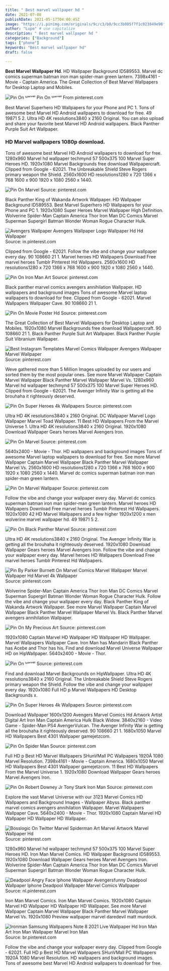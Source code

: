 ```yaml
---
title: " Best marvel wallpaper hd "
date: 2021-07-08
publishDate: 2021-05-17T04:00:45Z
image: "https://i.pinimg.com/originals/9c/c3/b0/9cc3b085f7f1c023849e98ff8cd70ac9.jpg"
author: "Lupo" # use capitalize
description: " Best marvel wallpaper hd "
categories: ["Background"]
tags: ["phone"]
keywords: "Best marvel wallpaper hd"
draft: false

---
```



**Best Marvel Wallpaper Hd**. HD Wallpaper Background ID589553. Marvel dc comics superman batman iron man spider-man green lantern. 7398x4161 - Movie - Captain America. The Great Collection of Best Marvel Wallpapers for Desktop Laptop and Mobiles.

![Pin On ᴹᵃʳᵛᵉˡ](https://i.pinimg.com/originals/50/4e/05/504e05f1243763e8c345fb2bf866e089.jpg "Pin On ᴹᵃʳᵛᵉˡ")
Pin On ᴹᵃʳᵛᵉˡ From pinterest.com


Best Marvel Superhero HD Wallpapers for your Phone and PC 1. Tons of awesome best Marvel HD Android wallpapers to download for free. 49 19871 5 2. Ultra HD 4K resolutions3840 x 2160 Original. You can also upload and share your favorite best Marvel HD Android wallpapers. Black Panther Purple Suit Art Wallpaper.

### HD Marvel wallpapers 1080p download.

Tons of awesome best Marvel HD Android wallpapers to download for free. 1280x960 Marvel hd wallpaper techmynd 57 500x375 100 Marvel Super Heroes HD. 1920x1080 Marvel Backgrounds free download Wallpapercraft. Clipped from Google - 62021. The Unbreakable Shield Steve Rogers primary weapon the Shield. 2560x1600 HD resolutions1280 x 720 1366 x 768 1600 x 900 1920 x 1080 2560 x 1440.


![Pin On Marvel](https://i.pinimg.com/originals/6e/bb/e4/6ebbe4193820900106d851bb1c133432.jpg "Pin On Marvel")
Source: pinterest.com

Black Panther King of Wakanda Artwork Wallpaper. HD Wallpaper Background ID589553. Best Marvel Superhero HD Wallpapers for your Phone and PC 1. 1920x1080 Super Heroes Marvel Wallpaper High Definition. Wolverine Spider-Man Captain America Thor Iron Man DC Comics Marvel Superman Supergirl Batman Wonder Woman Rogue Character Hulk.

![Avengers Wallpaper Avengers Wallpaper Logo Wallpaper Hd Hd Wallpaper](https://i.pinimg.com/originals/2b/ea/1b/2bea1b4b25cf037dfd205b90703706d7.png "Avengers Wallpaper Avengers Wallpaper Logo Wallpaper Hd Hd Wallpaper")
Source: in.pinterest.com

Clipped from Google - 62021. Follow the vibe and change your wallpaper every day. 90 108660 21 1. Marvel heroes HD Wallpapers Download Free marvel heroes Tumblr Pinterest Hd Wallpapers. 2560x1600 HD resolutions1280 x 720 1366 x 768 1600 x 900 1920 x 1080 2560 x 1440.

![Pin On Iron Man Art](https://i.pinimg.com/originals/56/a9/04/56a904ec375d24a9a9433960ccd51d20.jpg "Pin On Iron Man Art")
Source: pinterest.com

Black panther marvel comics avengers annihilation Wallpaper. HD wallpapers and background images Tons of awesome Marvel laptop wallpapers to download for free. Clipped from Google - 62021. Marvel Wallpapers Wallpaper Cave. 90 108660 21 1.

![Pin On Movie Poster Hd](https://i.pinimg.com/originals/a2/11/16/a2111606092879de15dc9d186884dbb4.jpg "Pin On Movie Poster Hd")
Source: pinterest.com

The Great Collection of Best Marvel Wallpapers for Desktop Laptop and Mobiles. 1920x1080 Marvel Backgrounds free download Wallpapercraft. 90 108660 21 1. Black Panther Purple Suit Art Wallpaper. Black Panther Purple Suit Vibranium Wallpaper.

![Best Instagram Templates Marvel Comics Wallpaper Avengers Wallpaper Marvel Wallpaper](https://i.pinimg.com/474x/7f/51/3a/7f513a95745d7db8c50595dade1825c1.jpg "Best Instagram Templates Marvel Comics Wallpaper Avengers Wallpaper Marvel Wallpaper")
Source: pinterest.com

Weve gathered more than 5 Million Images uploaded by our users and sorted them by the most popular ones. See more Marvel Wallpaper Captain Marvel Wallpaper Black Panther Marvel Wallpaper Marvel Vs. 1280x960 Marvel hd wallpaper techmynd 57 500x375 100 Marvel Super Heroes HD. Clipped from Google - 62021. The Avenger Infinity War is getting all the brouhaha it righteously deserved.

![Pin On Super Heroes 4k Wallpapers](https://i.pinimg.com/originals/4e/9d/55/4e9d55558e39a4cbee4465d538e30f10.jpg "Pin On Super Heroes 4k Wallpapers")
Source: pinterest.com

Ultra HD 4K resolutions3840 x 2160 Original. DC Wallpaper Marvel Logo Wallpaper Marvel Toad Wallpaper. 11 Best HD Wallpapers From the Marvel Universe 1. Ultra HD 4K resolutions3840 x 2160 Original. 1920x1080 Download Wallpaper Gears heroes Marvel Avengers Iron.

![Pin On Marvel](https://i.pinimg.com/originals/fc/32/96/fc3296195ec3a8be8ba60a16423c5865.jpg "Pin On Marvel")
Source: pinterest.com

5640x2400 - Movie - Thor. HD wallpapers and background images Tons of awesome Marvel laptop wallpapers to download for free. See more Marvel Wallpaper Captain Marvel Wallpaper Black Panther Marvel Wallpaper Marvel Vs. 2560x1600 HD resolutions1280 x 720 1366 x 768 1600 x 900 1920 x 1080 2560 x 1440. Marvel dc comics superman batman iron man spider-man green lantern.

![Pin On Marvel Wallpaper](https://i.pinimg.com/originals/6a/43/49/6a43499dae0ba04f2dec3bdbbf183566.jpg "Pin On Marvel Wallpaper")
Source: pinterest.com

Follow the vibe and change your wallpaper every day. Marvel dc comics superman batman iron man spider-man green lantern. Marvel heroes HD Wallpapers Download Free marvel heroes Tumblr Pinterest Hd Wallpapers. 1920x1080 42 HD Marvel Wallpapers and a few higher 1920x1200 x men wolverine marvel wallpaper hd. 49 19871 5 2.

![Pin On Black Panther Marvel](https://i.pinimg.com/originals/ae/a0/e2/aea0e21c2526f0197dd07ae67a4e4173.jpg "Pin On Black Panther Marvel")
Source: pinterest.com

Ultra HD 4K resolutions3840 x 2160 Original. The Avenger Infinity War is getting all the brouhaha it righteously deserved. 1920x1080 Download Wallpaper Gears heroes Marvel Avengers Iron. Follow the vibe and change your wallpaper every day. Marvel heroes HD Wallpapers Download Free marvel heroes Tumblr Pinterest Hd Wallpapers.

![Pin By Parker Burnett On Marvel Comics Marvel Wallpaper Marvel Wallpaper Hd Marvel 4k Wallpaper](https://i.pinimg.com/originals/7d/74/54/7d74543fe855ae6b488bf8bebee6aebb.jpg "Pin By Parker Burnett On Marvel Comics Marvel Wallpaper Marvel Wallpaper Hd Marvel 4k Wallpaper")
Source: pinterest.com

Wolverine Spider-Man Captain America Thor Iron Man DC Comics Marvel Superman Supergirl Batman Wonder Woman Rogue Character Hulk. Follow the vibe and change your wallpaper every day. Black Panther King of Wakanda Artwork Wallpaper. See more Marvel Wallpaper Captain Marvel Wallpaper Black Panther Marvel Wallpaper Marvel Vs. Black Panther Marvel avengers annihilation Wallpaper.

![Pin On My Precious Art](https://i.pinimg.com/originals/9f/4a/0c/9f4a0ca46fa1a7a8349576933a949577.jpg "Pin On My Precious Art")
Source: pinterest.com

1920x1080 Captain Marvel HD Wallpaper HD Wallpaper HD Wallpaper. Marvel Wallpapers Wallpaper Cave. Iron Man has Mandarin Black Panther has Acebe and Thor has his. Find and download Marvel Universe Wallpaper HD on HipWallpaper. 5640x2400 - Movie - Thor.

![Pin On ᴹᵃʳᵛᵉˡ](https://i.pinimg.com/originals/50/4e/05/504e05f1243763e8c345fb2bf866e089.jpg "Pin On ᴹᵃʳᵛᵉˡ")
Source: pinterest.com

Find and download Marvel Backgrounds on HipWallpaper. Ultra HD 4K resolutions3840 x 2160 Original. The Unbreakable Shield Steve Rogers primary weapon the Shield. Follow the vibe and change your wallpaper every day. 1920x1080 Full HD p Marvel Wallpapers HD Desktop Backgrounds x.

![Pin On Super Heroes 4k Wallpapers](https://i.pinimg.com/originals/a2/8f/d1/a28fd13694de399fd6548966269bbbd7.jpg "Pin On Super Heroes 4k Wallpapers")
Source: pinterest.com

Download Wallpaper 1600x1200 Avengers Marvel Comics Hd Artwork Artist Digital Art Iron Man Captain America Hulk Black Widow. 3840x2160 - Video Game - Spider-Man PS4 AvengerVulcan. The Avenger Infinity War is getting all the brouhaha it righteously deserved. 90 108660 21 1. 1680x1050 Marvel HD Wallpapers Best 4301 Wallpaper gamejetzcom.

![Pin On Spider Man](https://i.pinimg.com/originals/f0/3d/e1/f03de1a604d540a1a6e9c03a0d4274ee.jpg "Pin On Spider Man")
Source: pinterest.com

Full HD p Best HD Marvel Wallpapers SHunVMall PC Wallpapers 1920Ã 1080 Marvel Resolution. 7398x4161 - Movie - Captain America. 1680x1050 Marvel HD Wallpapers Best 4301 Wallpaper gamejetzcom. 11 Best HD Wallpapers From the Marvel Universe 1. 1920x1080 Download Wallpaper Gears heroes Marvel Avengers Iron.

![Pin On Robert Downey Jr Tony Stark Iron Man](https://i.pinimg.com/originals/3d/c6/2c/3dc62c63fd70c75ff7668b6d688f77fd.jpg "Pin On Robert Downey Jr Tony Stark Iron Man")
Source: pinterest.com

Explore the vast Marvel Universe with our 3123 Marvel Comics HD Wallpapers and Background Images - Wallpaper Abyss. Black panther marvel comics avengers annihilation Wallpaper. Marvel Wallpapers Wallpaper Cave. 5640x2400 - Movie - Thor. 1920x1080 Captain Marvel HD Wallpaper HD Wallpaper HD Wallpaper.

![Bosslogic On Twitter Marvel Spiderman Art Marvel Artwork Marvel Wallpaper Hd](https://i.pinimg.com/originals/9a/e0/5e/9ae05ef34721e2c97a5cae026dcd2ed3.png "Bosslogic On Twitter Marvel Spiderman Art Marvel Artwork Marvel Wallpaper Hd")
Source: pinterest.com

1280x960 Marvel hd wallpaper techmynd 57 500x375 100 Marvel Super Heroes HD. Iron Man Marvel Comics. HD Wallpaper Background ID589553. 1920x1080 Download Wallpaper Gears heroes Marvel Avengers Iron. Wolverine Spider-Man Captain America Thor Iron Man DC Comics Marvel Superman Supergirl Batman Wonder Woman Rogue Character Hulk.

![Deadpool Angry Face Iphone Wallpaper Avengersfunny Deadpool Wallpaper Iphone Deadpool Wallpaper Marvel Comics Wallpaper](https://i.pinimg.com/originals/83/87/d4/8387d489373f4514fedaaac67c480d21.jpg "Deadpool Angry Face Iphone Wallpaper Avengersfunny Deadpool Wallpaper Iphone Deadpool Wallpaper Marvel Comics Wallpaper")
Source: nl.pinterest.com

Iron Man Marvel Comics. Iron Man Marvel Comics. 1920x1080 Captain Marvel HD Wallpaper HD Wallpaper HD Wallpaper. See more Marvel Wallpaper Captain Marvel Wallpaper Black Panther Marvel Wallpaper Marvel Vs. 1920x1080 Preview wallpaper marvel daredevil matt murdock.

![Ironman Samsung Wallpapers Note 8 2021 Live Wallpaper Hd Iron Man Art Iron Man Wallpaper Marvel Iron Man](https://i.pinimg.com/originals/9c/c3/b0/9cc3b085f7f1c023849e98ff8cd70ac9.jpg "Ironman Samsung Wallpapers Note 8 2021 Live Wallpaper Hd Iron Man Art Iron Man Wallpaper Marvel Iron Man")
Source: br.pinterest.com

Follow the vibe and change your wallpaper every day. Clipped from Google - 62021. Full HD p Best HD Marvel Wallpapers SHunVMall PC Wallpapers 1920Ã 1080 Marvel Resolution. HD wallpapers and background images. Tons of awesome best Marvel HD Android wallpapers to download for free.

